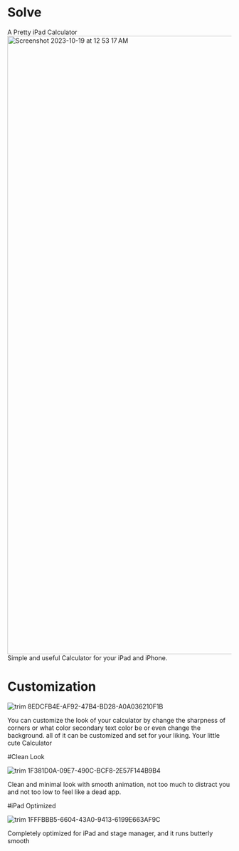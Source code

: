 # Solve
A Pretty iPad Calculator 
<img width="1389" alt="Screenshot 2023-10-19 at 12 53 17 AM" src="https://github.com/m1naderi/Solve/assets/43914990/43e11e5f-69dc-4be7-890a-5ac9c66721c0">
Simple and useful Calculator for your iPad and iPhone.
# Customization

![trim 8EDCFB4E-AF92-47B4-BD28-A0A036210F1B](https://github.com/m1naderi/Solve/assets/43914990/dd0c683e-8a7e-4873-9ae5-d4fb6828b886)

You can customize the look of your calculator by change the sharpness of corners or what color secondary text color be or even change the background. all of it can be customized and set for your liking. 
Your little cute Calculator

#Clean Look

![trim 1F381D0A-09E7-490C-BCF8-2E57F144B9B4](https://github.com/m1naderi/Solve/assets/43914990/5af18b12-58b8-4c81-8b20-1e2447096cc2)

Clean and minimal look with smooth animation, not too much to distract you and not too low to feel like a dead app.

#iPad Optimized

![trim 1FFFBBB5-6604-43A0-9413-6199E663AF9C](https://github.com/m1naderi/Solve/assets/43914990/e9391e08-e6ed-4c1a-a09a-994bb7f51f50)

Completely optimized for iPad and stage manager, and it runs butterly smooth
